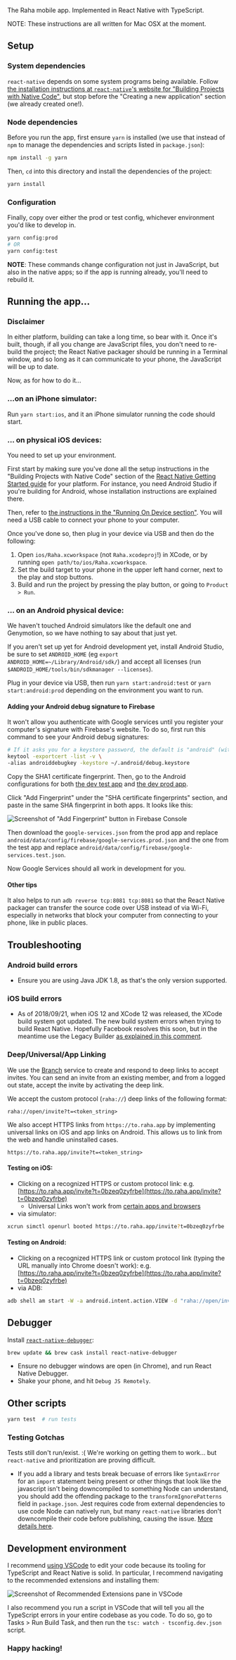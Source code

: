 The Raha mobile app. Implemented in React Native with TypeScript.

NOTE: These instructions are all written for Mac OSX at the moment.

## Setup

### System dependencies

`react-native` depends on some system programs being available. Follow [the
installation instructions at `react-native`'s website for "Building Projects
with Native
Code"](https://facebook.github.io/react-native/docs/getting-started.html), but
stop before the "Creating a new application" section (we already created one!).

### Node dependencies

Before you run the app, first ensure `yarn` is installed (we use that instead of
`npm` to manage the dependencies and scripts listed in `package.json`):

```bash
npm install -g yarn
```

Then, `cd` into this directory and install the dependencies of the project:

```bash
yarn install
```

### Configuration

Finally, copy over either the prod or test config, whichever environment you'd
like to develop in.

```bash
yarn config:prod
# OR
yarn config:test
```

**NOTE**: These commands change configuration not just in JavaScript, but also
in the native apps; so if the app is running already, you'll need to rebuild it.

## Running the app...

### Disclaimer

In either platform, building can take a long time, so bear with it. Once it's
built, though, if all you change are JavaScript files, you don't need to
re-build the project; the React Native packager should be running in a Terminal
window, and so long as it can communicate to your phone, the JavaScript will be
up to date.

Now, as for how to do it...

### ...on an iPhone simulator:

Run `yarn start:ios`, and it an iPhone simulator running the code should start.

### ... on physical iOS devices:

You need to set up your environment.

First start by making sure you've done all the setup instructions in the
"Building Projects with Native Code" section of the [React Native Getting
Started guide](http://facebook.github.io/react-native/docs/getting-started.html)
for your platform. For instance, you need Android Studio if you're building for
Android, whose installation instructions are explained there.

Then, refer to [the instructions in the "Running On Device
section"](https://facebook.github.io/react-native/docs/running-on-device.html).
You will need a USB cable to connect your phone to your computer.

Once you've done so, then plug in your device via USB and then do the following:

1.  Open `ios/Raha.xcworkspace` (not `Raha.xcodeproj`!) in XCode, or by
    running `open path/to/ios/Raha.xcworkspace`.
1.  Set the build target to your phone in the upper left hand corner, next to
    the play and stop buttons.
1.  Build and run the project by pressing the play button, or going to `Product > Run`.

### ... on an Android physical device:

We haven't touched Android simulators like the default one and Genymotion,
so we have nothing to say about that just yet.

If you aren't set up yet for Android development yet, install Android Studio,
be sure to set `ANDROID_HOME` (eg `export ANDROID_HOME=~/Library/Android/sdk/`)
and accept all licenses (run `$ANDROID_HOME/tools/bin/sdkmanager --licenses`).

Plug in your device via USB, then run `yarn start:android:test` or
`yarn start:android:prod` depending on the environment you want to run.

#### Adding your Android debug signature to Firebase

It won't allow you authenticate with Google services until you register your
computer's signature with Firebase's website. To do so, first run this command
to see your Android debug signatures:

```bash
# If it asks you for a keystore password, the default is "android" (without quotes)
keytool -exportcert -list -v \
-alias androiddebugkey -keystore ~/.android/debug.keystore
```

Copy the SHA1 certificate fingerprint. Then, go to the Android configurations
for both [the dev test
app](https://console.firebase.google.com/u/0/project/raha-test/settings/general/android:app.raha.mobileTest)
and [the dev prod
app](https://console.firebase.google.com/u/0/project/raha-5395e/settings/general/android:app.raha.mobileProd).

Click "Add Fingerprint" under the "SHA certificate fingerprints" section, and
paste in the same SHA fingerprint in both apps. It looks like this:

![Screenshot of "Add Fingerprint" button in Firebase
Console](setup-instructions/sha-fingerprint.png)

Then download the `google-services.json` from the prod app and replace `android/data/config/firebase/google-services.prod.json` and the one from the test app and replace `android/data/config/firebase/google-services.test.json`.

Now Google Services should all work in development for you.

#### Other tips

It also helps to run `adb reverse tcp:8081 tcp:8081` so that the React Native
packager can transfer the source code over USB instead of via Wi-Fi, especially
in networks that block your computer from connecting to your phone, like in
public places.

## Troubleshooting

### Android build errors

- Ensure you are using Java JDK 1.8, as that's the only version supported.

### iOS build errors

- As of 2018/09/21, when iOS 12 and XCode 12 was released, the XCode build system got
  updated. The new build system errors when trying to build React Native. Hopefully
  Facebook resolves this soon, but in the meantime use the Legacy Builder [as explained
  in this comment](https://github.com/facebook/react-native/issues/20774#issuecomment-422607019).

### Deep/Universal/App Linking

We use the [Branch](https://docs.branch.io/) service to create and respond to deep links to accept invites.
You can send an invite from an existing member, and from a logged out state,
accept the invite by activating the deep link.

We accept the custom protocol (`raha://`) deep links of the following format:

```
raha://open/invite?t=<token_string>
```

We also accept HTTPS links from `https://to.raha.app` by implementing universal
links on iOS and app links on Android. This allows us to link from the web and
handle uninstalled cases.

```
https://to.raha.app/invite?t=<token_string>
```

#### Testing on iOS:

- Clicking on a recognized HTTPS or custom protocol link: e.g.
  [https://to.raha.app/invite?t=0bzeq0zyfrbe](https://to.raha.app/invite?t=0bzeq0zyfrbe)
  - Universal Links won't work from
    [certain apps and browsers](https://docs.branch.io/pages/deep-linking/universal-links/#appsbrowsers-that-support-universal-links)
- via simulator:

```bash
xcrun simctl openurl booted https://to.raha.app/invite?t=0bzeq0zyfrbe
```

#### Testing on Android:

- Clicking on a recognized HTTPS link or custom protocol link (typing the URL manually
  into Chrome doesn't work): e.g. [https://to.raha.app/invite?t=0bzeq0zyfrbe](https://to.raha.app/invite?t=0bzeq0zyfrbe)
- via ADB:

```bash
adb shell am start -W -a android.intent.action.VIEW -d "raha://open/invite?t=0bzeq0zyfrbe" app.raha.mobileTest
```

## Debugger

Install [`react-native-debugger`](https://github.com/jhen0409/react-native-debugger):

```bash
brew update && brew cask install react-native-debugger
```

- Ensure no debugger windows are open (in Chrome), and run React Native
  Debugger.
- Shake your phone, and hit `Debug JS Remotely`.

## Other scripts

```bash
yarn test  # run tests
```

### Testing Gotchas

Tests still don't run/exist. :( We're working on getting them to work... but
`react-native` and prioritization are proving difficult.

- If you add a library and tests break becuase of errors like `SyntaxError` for
  an `import` statement being present or other things that look like the
  javascript isn't being downcompiled to something Node can understand, you
  should add the offending package to the `transformIgnorePatterns` field in
  `package.json`. Jest requires code from external dependencies to use code Node
  can natively run, but many `react-native` libraries
  don't downcompile their code before publishing, causing the issue.
  [More details here](https://jestjs.io/docs/en/tutorial-react-native#transformignorepatterns-customization).

## Development environment

I recommend [using VSCode](https://code.visualstudio.com/) to edit your code
because its tooling for TypeScript and React Native is solid. In particular, I
recommend navigating to the recommended extensions and installing them:

![Screenshot of Recommended Extensions pane in
VSCode](setup-instructions/recommended-extensions.png)

I also recommend you run a script in VSCode that will tell you all the
TypeScript errors in your entire codebase as you code. To do so, go to Tasks >
Run Build Task, and then run the `tsc: watch - tsconfig.dev.json` script.

### Happy hacking!
